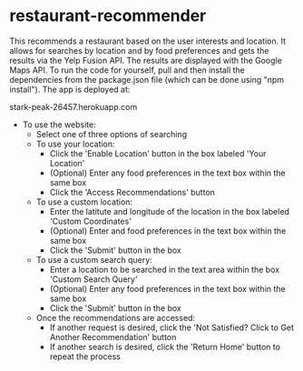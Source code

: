# restaurant-recommender

This recommends a restaurant based on the user interests and location. It allows for searches by location and by food preferences and gets the results via the Yelp Fusion API. The results are displayed with the Google Maps API. To run the code for yourself, pull and then install the dependencies from the package.json file (which can be done using "npm install").  The app is deployed at:

stark-peak-26457.herokuapp.com

* To use the website:
    * Select one of three options of searching
    * To use your location:
        * Click the 'Enable Location' button in the box labeled 'Your Location'
        * (Optional) Enter any food preferences in the text box within the same box
        * Click the 'Access Recommendations' button
    * To use a custom location:
        * Enter the latitute and longitude of the location in the box labeled 'Custom Coordinates'
        * (Optional) Enter and food preferences in the text box within the same box
        * Click the 'Submit' button in the box
    * To use a custom search query:
        * Enter a location to be searched in the text area within the box 'Custom Search Query'
        * (Optional) Enter any food preferences in the text box within the same box
        * Click the 'Submit' button in the box
    * Once the recommendations are accessed:
        * If another request is desired, click the 'Not Satisfied? Click to Get Another Recommendation' button
        * If another search is desired, click the 'Return Home' button to repeat the process
    
